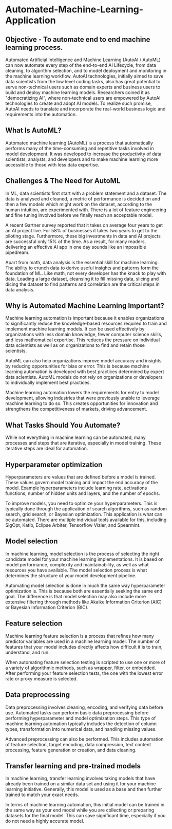 # Automated-Machine-Learning-Application


Objective - To automate end to end machine learning process.
----------------------------------------------

Automated Artificial Intelligence and Machine Learning (AutoAI / AutoML) can now automate every step of the end-to-end AI Lifecycle, from data cleaning, to algorithm selection, and to model deployment and monitoring in the machine learning workflow. AutoAI technologies, initially aimed to save data scientists from the low level coding tasks, also has great potential to serve non-technical users such as domain experts and business users to build and deploy machine learning models. Researchers coined it as "democratizing AI", where non-technical users are empowered by AutoAI technologies to create and adopt AI models. To realize such promise, AutoAI needs to translate and incorporate the real-world business logic and requirements into the automation.


What Is AutoML?
----------------
Automated machine learning (AutoML) is a process that automatically performs many of the time-consuming and repetitive tasks involved in model development. It was developed to increase the productivity of data scientists, analysts, and developers and to make machine learning more accessible to those with less data expertise.

Challenges & The Need for AutoML
----------------------------------
In ML, data scientists first start with a problem statement and a dataset. The data is analysed and cleaned, a metric of performance is decided on and then a few models which might work on the dataset, according to the human intuition, are experimented with. There is a lot of feature engineering and fine tuning involved before we finally reach an acceptable model.

A recent Gartner survey reported that it takes on average four years to get an AI project live. For 58% of businesses it takes two years to get to the piloting stage. Furthermore, these big investments in data and AI projects are successful only 15% of the time. As a result, for many readers, delivering an effective AI app in one day sounds like an impossible pipedream.

Apart from math, data analysis is the essential skill for machine learning. The ability to crunch data to derive useful insights and patterns form the foundation of ML. Like math, not every developer has the knack to play with data. Loading a large dataset, cleansing it to fill missing data, slicing and dicing the dataset to find patterns and correlation are the critical steps in data analysis.

Why is Automated Machine Learning Important?
-------------------------------------------
Machine learning automation is important because it enables organizations to significantly reduce the knowledge-based resources required to train and implement machine learning models. It can be used effectively by organizations with less domain knowledge, fewer computer science skills, and less mathematical expertise. This reduces the pressure on individual data scientists as well as on organizations to find and retain those scientists.

AutoML can also help organizations improve model accuracy and insights by reducing opportunities for bias or error. This is because machine learning automation is developed with best practices determined by expert data scientists. AutoML models do not rely on organizations or developers to individually implement best practices.

Machine learning automation lowers the requirements for entry to model development, allowing industries that were previously unable to leverage machine learning to do so. This creates opportunities for innovation and strengthens the competitiveness of markets, driving advancement.

What Tasks Should You Automate?
--------------------------------

While not everything in machine learning can be automated, many processes and steps that are iterative, especially in model training. These iterative steps are ideal for automation.

Hyperparameter optimization
---------------------
Hyperparameters are values that are defined before a model is trained. These values govern model training and impact the end accuracy of the model. Example hyperparameters include learning rate, activations functions, number of hidden units and layers, and the number of epochs.

To improve models, you need to optimize your hyperparameters. This is typically done through the application of search algorithms, such as random search, grid search, or Bayesian optimization. This application is what can be automated. There are multiple individual tools available for this, including SigOpt, Katib, Eclipse Arbiter, Tensorflow Vizier, and Spearmint.

Model selection
--------------------
In machine learning, model selection is the process of selecting the right candidate model for your machine learning implementations. It is based on model performance, complexity and maintainability, as well as what resources you have available. The model selection process is what determines the structure of your model development pipeline.

Automating model selection is done in much the same way hyperparameter optimization is. This is because both are essentially seeking the same end goal. The difference is that model selection may also include more extensive filtering through methods like Akaike Information Criterion (AIC) or Bayesian Information Criterion (BIC).

Feature selection
-----------------------
Machine learning feature selection is a process that refines how many predictor variables are used in a machine learning model. The number of features that your model includes directly affects how difficult it is to train, understand, and run.

When automating feature selection testing is scripted to use one or more of a variety of algorithmic methods, such as wrapper, filter, or embedded. After performing your feature selection tests, the one with the lowest error rate or proxy measure is selected.

Data preprocessing
-----------------------
Data preprocessing involves cleaning, encoding, and verifying data before use. Automated tasks can perform basic data preprocessing before performing hyperparameter and model optimization steps. This type of machine learning automation typically includes the detection of column types, transformation into numerical data, and handling missing values.

Advanced preprocessing can also be performed. This includes automation of feature selection, target encoding, data compression, text content processing, feature generation or creation, and data cleaning.

Transfer learning and pre-trained models
--------------------------------------------------

In machine learning, transfer learning involves taking models that have already been trained on a similar data set and using it for your machine learning initiative. Generally, this model is used as a base and then further trained to match your exact needs.

In terms of machine learning automation, this initial model can be trained in the same way as your end model while you are collecting or preparing datasets for the final model. This can save significant time, especially if you do not need a highly accurate model.
